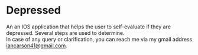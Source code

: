 # Depressed
An an IOS application that helps the user to self-evaluate if they are depressed. Several steps are used to determine.  
In case of any query or clarification, you can reach me via my gmail address iancarson41@gmail.com.
